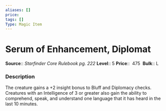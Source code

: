 ```yaml
---
aliases: []
price:  
tags: []
Type: Magic Item
---
```


# Serum of Enhancement, Diplomat

**Source**:: _Starfinder Core Rulebook pg. 222_
**Level**:: 5
**Price**::  475 
**Bulk**:: L

### Description

The creature gains a +2 insight bonus to Bluff and Diplomacy checks. Creatures with an Intelligence of 3 or greater also gain the ability to comprehend, speak, and understand one language that it has heard in the last 10 minutes.
